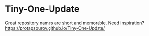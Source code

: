 # Tiny-One-Update
Great repository names are short and memorable. Need inspiration?
 https://protapsourov.github.io/Tiny-One-Update/
